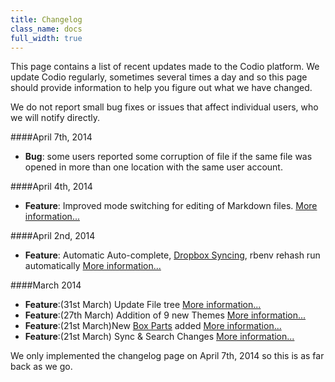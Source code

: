 ```yaml
---
title: Changelog
class_name: docs
full_width: true
---
```


This page contains a list of recent updates made to the Codio platform. We update Codio regularly, sometimes several times a day and so this page should provide information to help you figure out what we have changed.

We do not report small bug fixes or issues that affect individual users, who we will notify directly.

####April 7th, 2014
- **Bug**: some users reported some corruption of file if the same file was opened in more than one location with the same user account.

####April 4th, 2014
- **Feature**: Improved mode switching for editing of Markdown files. [More information...](/blog/2014/04/improved-mode-switching/)

####April 2nd, 2014
- **Feature**: Automatic Auto-complete, [Dropbox Syncing](/docs/specifics/dropbox.html), rbenv rehash run automatically [More information...](/blog/2014/04/auto-complete-dropbox-rbenv-rehash/)

####March 2014
- **Feature**:(31st March) Update File tree [More information...](/blog/2014/03/new-file-tree/)
- **Feature**:(27th March) Addition of 9 new Themes [More information...](/blog/2014/03/themes/)
- **Feature**:(21st March)New [Box Parts](/docs/boxes/box-parts.html) added [More information...](/blog/2014/03/new-parts/)
- **Feature**:(21st March) Sync & Search Changes [More information...](/blog/2014/03/sync-and-search/)




We only implemented the changelog page on April 7th, 2014 so this is as far back as we go.


